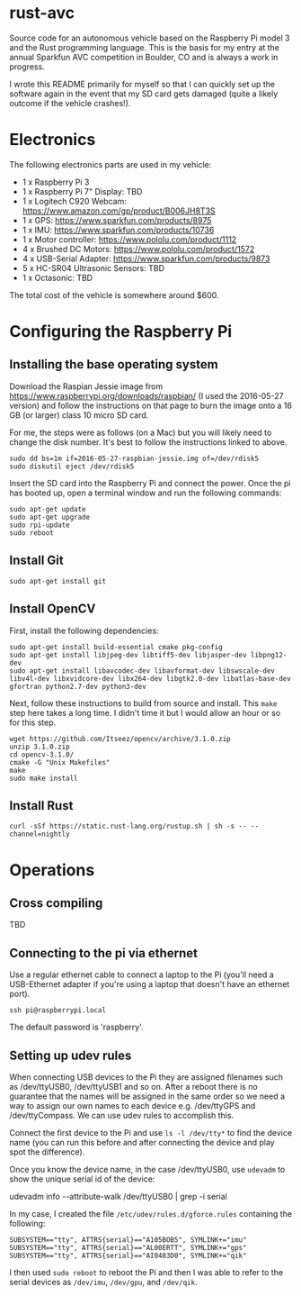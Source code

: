 # rust-avc

Source code for an autonomous vehicle based on the Raspberry Pi model 3 and the Rust programming language. This is the basis for my entry at the annual Sparkfun AVC competition in Boulder, CO and is always a work in progress.

I wrote this README primarily for myself so that I can quickly set up the software again in the event that my SD card gets damaged (quite a likely outcome if the vehicle crashes!).

# Electronics

The following electronics parts are used in my vehicle:

- 1 x Raspberry Pi 3
- 1 x Raspberry Pi 7" Display: TBD
- 1 x Logitech C920 Webcam: https://www.amazon.com/gp/product/B006JH8T3S
- 1 x GPS: https://www.sparkfun.com/products/8975
- 1 x IMU: https://www.sparkfun.com/products/10736
- 1 x Motor controller: https://www.pololu.com/product/1112
- 4 x Brushed DC Motors: https://www.pololu.com/product/1572
- 4 x USB-Serial Adapter: https://www.sparkfun.com/products/9873
- 5 x HC-SR04 Ultrasonic Sensors: TBD
- 1 x Octasonic: TBD

The total cost of the vehicle is somewhere around $600.

# Configuring the Raspberry Pi

## Installing the base operating system

Download the Raspian Jessie image from https://www.raspberrypi.org/downloads/raspbian/ (I used the 2016-05-27 version) and follow the instructions on that page to 
burn the image onto a 16 GB (or larger) class 10 micro SD card. 

For me, the steps were as follows (on a Mac) but you will likely need to change the disk number. It's best to follow the instructions linked to above.

```
sudo dd bs=1m if=2016-05-27-raspbian-jessie.img of=/dev/rdisk5
sudo diskutil eject /dev/rdisk5
```

Insert the SD card into the Raspberry Pi and connect the power. Once the pi has booted up, open a terminal window and run the following commands:

```
sudo apt-get update
sudo apt-get upgrade
sudo rpi-update
sudo reboot
```

## Install Git

```
sudo apt-get install git
```

## Install OpenCV

First, install the following dependencies:

```
sudo apt-get install build-essential cmake pkg-config
sudo apt-get install libjpeg-dev libtiff5-dev libjasper-dev libpng12-dev
sudo apt-get install libavcodec-dev libavformat-dev libswscale-dev libv4l-dev libxvidcore-dev libx264-dev libgtk2.0-dev libatlas-base-dev gfortran python2.7-dev python3-dev
```

Next, follow these instructions to build from source and install. This `make` step here takes a long time. I didn't time it but I would allow an hour or so for this step. 

```
wget https://github.com/Itseez/opencv/archive/3.1.0.zip
unzip 3.1.0.zip
cd opencv-3.1.0/
cmake -G "Unix Makefiles"
make
sudo make install
```

## Install Rust

```
curl -sSf https://static.rust-lang.org/rustup.sh | sh -s -- --channel=nightly
```

# Operations

## Cross compiling

TBD

## Connecting to the pi via ethernet

Use a regular ethernet cable to connect a laptop to the Pi (you'll need a USB-Ethernet adapter if you're using a laptop that doesn't have an ethernet port).

```ssh pi@raspberrypi.local```

The default password is 'raspberry'.


## Setting up udev rules

When connecting USB devices to the Pi they are assigned filenames such as /dev/ttyUSB0, /dev/ttyUSB1 and so on. After a reboot there is no guarantee that the names will be assigned in the same order so we need a way to assign our own names to each device e.g. /dev/ttyGPS and /dev/ttyCompass. We can use udev rules to accomplish this.

Connect the first device to the Pi and use `ls -l /dev/tty*` to find the device name (you can run this before and after connecting the device and play spot the difference).

Once you know the device name, in the case /dev/ttyUSB0, use `udevadm` to show the unique serial id of the device:

udevadm info --attribute-walk /dev/ttyUSB0 | grep -i serial

In my case, I created the file `/etc/udev/rules.d/gforce.rules` containing the following:

```
SUBSYSTEM=="tty", ATTRS{serial}=="A105BOB5", SYMLINK+="imu"
SUBSYSTEM=="tty", ATTRS{serial}=="AL00ERTT", SYMLINK+="gps"
SUBSYSTEM=="tty", ATTRS{serial}=="AI0483D0", SYMLINK+="qik"
```

I then used `sudo reboot` to reboot the Pi and then I was able to refer to the serial devices as `/dev/imu`, `/dev/gpu`, and `/dev/qik`.
